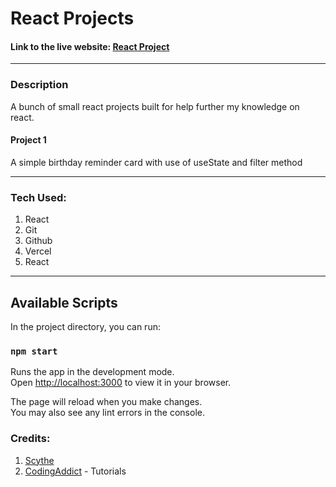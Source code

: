 # React Projects
#### Link to the live website: [React Project](https://devscycthe-reactproject.vercel.app/ "React Projects live site")
___

### Description 
A bunch of small react projects built for help further my knowledge on react.
#### Project 1
A simple birthday reminder card with use of useState and  filter method
____


### Tech Used:
1. React
2. Git
3. Github
4. Vercel
5. React
   
___
## Available Scripts

In the project directory, you can run:

### `npm start`

Runs the app in the development mode.\
Open [http://localhost:3000](http://localhost:3000) to view it in your browser.

The page will reload when you make changes.\
You may also see any lint errors in the console.

### Credits: 
1. [Scythe](https://github.com/FatScythe "Abdullahi Fahm")
2. [CodingAddict](https://youtube.com/@CodingAddict "John Smilga") - Tutorials